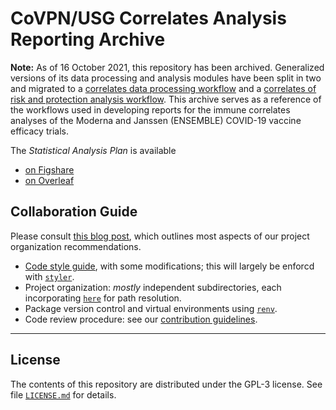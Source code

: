 # CoVPN/USG Correlates Analysis Reporting Archive

__Note:__ As of 16 October 2021, this repository has been archived. Generalized
versions of its data processing and analysis modules have been split in two and
migrated to a [correlates data processing
workflow](https://github.com/CoVPN/correlates_processing/) and a [correlates of
risk and protection analysis
workflow](https://github.com/CoVPN/correlates_reporting2/). This archive serves
as a reference of the workflows used in developing reports for the immune
correlates analyses of the Moderna and Janssen (ENSEMBLE) COVID-19 vaccine
efficacy trials.

The _Statistical Analysis Plan_ is available
  * [on Figshare](https://doi.org/10.6084/m9.figshare.13198595)
  * [on Overleaf](https://www.overleaf.com/project/5ecd5bcc18e1d30001c913ec)

## Collaboration Guide

Please consult [this blog
post](https://davidbphd.com/project-organization-for-reproducible-data-science/),
which outlines most aspects of our project organization recommendations.

* [Code style guide](https://style.tidyverse.org/), with some modifications;
  this will largely be enforcd with [`styler`](https://styler.r-lib.org/).
* Project organization: _mostly_ independent subdirectories, each incorporating
  [`here`](https://here.r-lib.org/) for path resolution.
* Package version control and virtual environments using
  [`renv`](https://rstudio.github.io/renv/).
* Code review procedure: see our [contribution
   guidelines](https://github.com/CoVPN/correlates_reporting_usgcove_archive/blob/master/CONTRIBUTING.md).

---

## License

The contents of this repository are distributed under the GPL-3 license. See
file [`LICENSE.md`](https://github.com/CoVPN/correlates_reporting_usgcove_archive/blob/master/LICENSE.md)
for details.

